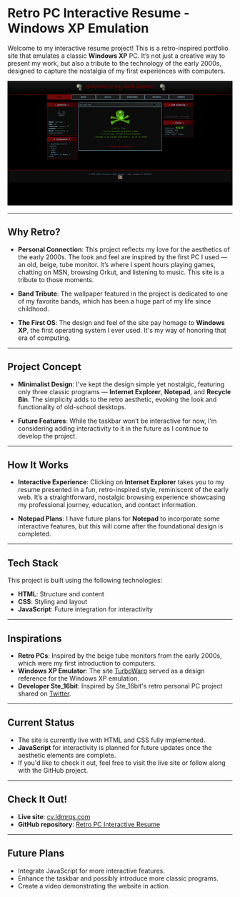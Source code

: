 # Retro PC Interactive Resume - Windows XP Emulation

Welcome to my interactive resume project! This is a retro-inspired portfolio site that emulates a classic **Windows XP** PC. It’s not just a creative way to present my work, but also a tribute to the technology of the early 2000s, designed to capture the nostalgia of my first experiences with computers.

![Descrição da Imagem](website.png)

---

## **Why Retro?**

- **Personal Connection**: This project reflects my love for the aesthetics of the early 2000s. The look and feel are inspired by the first PC I used — an old, beige, tube monitor. It’s where I spent hours playing games, chatting on MSN, browsing Orkut, and listening to music. This site is a tribute to those moments.
  
- **Band Tribute**: The wallpaper featured in the project is dedicated to one of my favorite bands, which has been a huge part of my life since childhood.

- **The First OS**: The design and feel of the site pay homage to **Windows XP**, the first operating system I ever used. It's my way of honoring that era of computing.

---

## **Project Concept**

- **Minimalist Design**: I've kept the design simple yet nostalgic, featuring only three classic programs — **Internet Explorer**, **Notepad**, and **Recycle Bin**. The simplicity adds to the retro aesthetic, evoking the look and functionality of old-school desktops.

- **Future Features**: While the taskbar won’t be interactive for now, I’m considering adding interactivity to it in the future as I continue to develop the project.

---

## **How It Works**

- **Interactive Experience**: Clicking on **Internet Explorer** takes you to my resume presented in a fun, retro-inspired style, reminiscent of the early web. It’s a straightforward, nostalgic browsing experience showcasing my professional journey, education, and contact information.

- **Notepad Plans**: I have future plans for **Notepad** to incorporate some interactive features, but this will come after the foundational design is completed.

---

## **Tech Stack**

This project is built using the following technologies:

- **HTML**: Structure and content
- **CSS**: Styling and layout
- **JavaScript**: Future integration for interactivity

---

## **Inspirations**

- **Retro PCs**: Inspired by the beige tube monitors from the early 2000s, which were my first introduction to computers.
- **Windows XP Emulator**: The site [TurboWarp](https://turbowarp.org/235298186/fullscreen) served as a design reference for the Windows XP emulation.
- **Developer Ste_16bit**: Inspired by Ste_16bit's retro personal PC project shared on [Twitter](https://twitter.com/ste_16bit).

---

## **Current Status**

- The site is currently live with HTML and CSS fully implemented.
- **JavaScript** for interactivity is planned for future updates once the aesthetic elements are complete.
- If you'd like to check it out, feel free to visit the live site or follow along with the GitHub project.

---

## **Check It Out!**

- **Live site**: [cv.ldmrqs.com](http://cv.ldmrqs.com)
- **GitHub repository**: [Retro PC Interactive Resume](https://github.com/ldmrqs/CurriculoWinXP)

---

## **Future Plans**

- Integrate JavaScript for more interactive features.
- Enhance the taskbar and possibly introduce more classic programs.
- Create a video demonstrating the website in action.